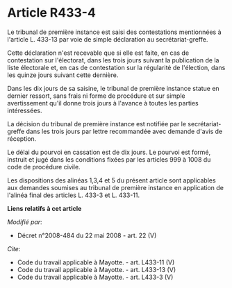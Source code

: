 # Article R433-4

Le tribunal de première instance est saisi des contestations mentionnées à l'article L. 433-13 par voie de simple déclaration
au secrétariat-greffe. 

Cette déclaration n'est recevable que si elle est faite, en cas de contestation sur l'électorat, dans les trois jours suivant
la publication de la liste électorale et, en cas de contestation sur la régularité de l'élection, dans les quinze jours
suivant cette dernière. 

Dans les dix jours de sa saisine, le tribunal de première instance statue en dernier ressort, sans frais ni forme de
procédure et sur simple avertissement qu'il donne trois jours à l'avance à toutes les parties intéressées. 

La décision du tribunal de première instance est notifiée par le secrétariat-greffe dans les trois jours par lettre
recommandée avec demande d'avis de réception. 

Le délai du pourvoi en cassation est de dix jours. Le pourvoi est formé, instruit et jugé dans les conditions fixées par les
articles 999 à 1008 du code de procédure civile. 

Les dispositions des alinéas 1,3,4 et 5 du présent article sont applicables aux demandes soumises au tribunal de première
instance en application de l'alinéa final des articles L. 433-3 et L. 433-11.

**Liens relatifs à cet article**

_Modifié par_:

  - Décret n°2008-484 du 22 mai 2008 - art. 22 (V)

_Cite_:

  - Code du travail applicable à Mayotte. - art. L433-11 (V)
  - Code du travail applicable à Mayotte. - art. L433-13 (V)
  - Code du travail applicable à Mayotte. - art. L433-3 (V)
